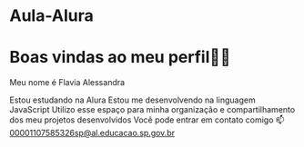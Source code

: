 # Aula-Alura
# Boas vindas ao meu perfil💙💙

Meu nome é Flavia Alessandra

Estou estudando na Alura
Estou me desenvolvendo na linguagem JavaScript
Utilizo esse espaço para minha organização e compartilhamento dos meu projetos desenvolvidos
Você pode entrar em contato comigo 📫
00001107585326sp@al.educacao.sp.gov.br
